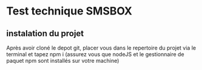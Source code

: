 #  Test technique SMSBOX
## instalation du projet 
Après avoir cloné le depot git, placer vous dans le repertoire du projet via le terminal et tapez npm i (assurez vous que nodeJS et le gestionnaire de paquet npm sont installés sur votre machine)
